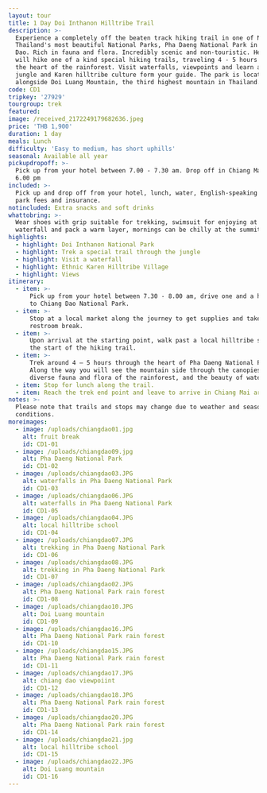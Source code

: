 ```yaml
---
layout: tour
title: 1 Day Doi Inthanon Hilltribe Trail
description: >-
  Experience a completely off the beaten track hiking trail in one of Northern
  Thailand's most beautiful National Parks, Pha Daeng National Park in Chiang
  Dao. Rich in fauna and flora. Incredibly scenic and non-touristic. Here you
  will hike one of a kind special hiking trails, traveling 4 - 5 hours through
  the heart of the rainforest. Visit waterfalls, viewpoints and learn about the
  jungle and Karen hilltribe culture form your guide. The park is located
  alongside Doi Luang Mountain, the third highest mountain in Thailand.
code: CD1
tripkey: '27929'
tourgroup: trek
featured:
image: /received_2172249179682636.jpeg
price: 'THB 1,900'
duration: 1 day
meals: Lunch
difficulty: 'Easy to medium, has short uphills'
seasonal: Available all year
pickupdropoff: >-
  Pick up from your hotel between 7.00 - 7.30 am. Drop off in Chiang Mai around
  6.00 pm
included: >-
  Pick up and drop off from your hotel, lunch, water, English-speaking guide,
  park fees and insurance.
notincluded: Extra snacks and soft drinks
whattobring: >-
  Wear shoes with grip suitable for trekking, swimsuit for enjoying at the
  waterfall and pack a warm layer, mornings can be chilly at the summit.
highlights:
  - highlight: Doi Inthanon National Park
  - highlight: Trek a special trail through the jungle
  - highlight: Visit a waterfall
  - highlight: Ethnic Karen Hilltribe Village
  - highlight: Views
itinerary:
  - item: >-
      Pick up from your hotel between 7.30 - 8.00 am, drive one and a half hours
      to Chiang Dao National Park.
  - item: >-
      Stop at a local market along the journey to get supplies and take a
      restroom break.
  - item: >-
      Upon arrival at the starting point, walk past a local hilltribe school to
      the start of the hiking trail.
  - item: >-
      Trek around 4 – 5 hours through the heart of Pha Daeng National Park.
      Along the way you will see the mountain side through the canopies, the
      diverse fauna and flora of the rainforest, and the beauty of waterfalls.
  - item: Stop for lunch along the trail.
  - item: Reach the trek end point and leave to arrive in Chiang Mai around 6.30 pm.
notes: >-
  Please note that trails and stops may change due to weather and seasonal
  conditions.
moreimages:
  - image: /uploads/chiangdao01.jpg
    alt: fruit break
    id: CD1-01
  - image: /uploads/chiangdao09.jpg
    alt: Pha Daeng National Park
    id: CD1-02
  - image: /uploads/chiangdao03.JPG
    alt: waterfalls in Pha Daeng National Park
    id: CD1-03
  - image: /uploads/chiangdao06.JPG
    alt: waterfalls in Pha Daeng National Park
    id: CD1-05
  - image: /uploads/chiangdao04.JPG
    alt: local hilltribe school
    id: CD1-04
  - image: /uploads/chiangdao07.JPG
    alt: trekking in Pha Daeng National Park
    id: CD1-06
  - image: /uploads/chiangdao08.JPG
    alt: trekking in Pha Daeng National Park
    id: CD1-07
  - image: /uploads/chiangdao02.JPG
    alt: Pha Daeng National Park rain forest
    id: CD1-08
  - image: /uploads/chiangdao10.JPG
    alt: Doi Luang mountain
    id: CD1-09
  - image: /uploads/chiangdao16.JPG
    alt: Pha Daeng National Park rain forest
    id: CD1-10
  - image: /uploads/chiangdao15.JPG
    alt: Pha Daeng National Park rain forest
    id: CD1-11
  - image: /uploads/chiangdao17.JPG
    alt: chiang dao viewpoiint
    id: CD1-12
  - image: /uploads/chiangdao18.JPG
    alt: Pha Daeng National Park rain forest
    id: CD1-13
  - image: /uploads/chiangdao20.JPG
    alt: Pha Daeng National Park rain forest
    id: CD1-14
  - image: /uploads/chiangdao21.jpg
    alt: local hilltribe school
    id: CD1-15
  - image: /uploads/chiangdao22.JPG
    alt: Doi Luang mountain
    id: CD1-16
---
```


